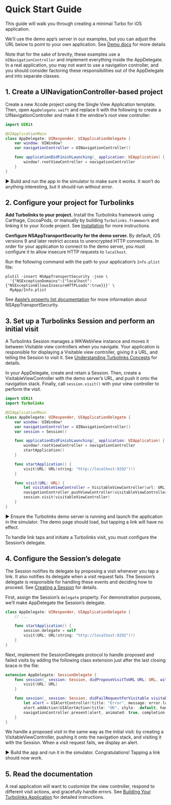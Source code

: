 # Quick Start Guide

This guide will walk you through creating a minimal Turbo for iOS application.

We’ll use the demo app’s server in our examples, but you can adjust the URL below to point to your own application. See [Demo docs](../Docs/README.md) for more details

Note that for the sake of brevity, these examples use a `UINavigationController` and implement everything inside the AppDelegate. In a real application, you may not want to use a navigation controller, and you should consider factoring these responsibilities out of the AppDelegate and into separate classes.

## 1. Create a UINavigationController-based project

Create a new Xcode project using the Single View Application template. Then, open `AppDelegate.swift` and replace it with the following to create a UINavigationController and make it the window’s root view controller:

```swift
import UIKit

@UIApplicationMain
class AppDelegate: UIResponder, UIApplicationDelegate {
    var window: UIWindow?
    var navigationController = UINavigationController()

    func applicationDidFinishLaunching(_ application: UIApplication) {
        window?.rootViewController = navigationController
    }
}
```

▶️ Build and run the app in the simulator to make sure it works. It won’t do anything interesting, but it should run without error.

## 2. Configure your project for Turbolinks

**Add Turbolinks to your project.** Install the Turbolinks framework using Carthage, CocoaPods, or manually by building `Turbolinks.framework` and linking it to your Xcode project. See [Installation](../README.md#installation) for more instructions.

**Configure NSAppTransportSecurity for the demo server.** By default, iOS versions 9 and later restrict access to unencrypted HTTP connections. In order for your application to connect to the demo server, you must configure it to allow insecure HTTP requests to `localhost`.

Run the following command with the path to your application’s `Info.plist` file:

```
plutil -insert NSAppTransportSecurity -json \
  '{"NSExceptionDomains":{"localhost":{"NSExceptionAllowsInsecureHTTPLoads":true}}}' \
  MyApp/Info.plist
```

See [Apple’s property list documentation](https://developer.apple.com/library/prerelease/ios/documentation/General/Reference/InfoPlistKeyReference/Articles/CocoaKeys.html#//apple_ref/doc/uid/TP40009251-SW33) for more information about NSAppTransportSecurity.

## 3. Set up a Turbolinks Session and perform an initial visit

A Turbolinks Session manages a WKWebView instance and moves it between Visitable view controllers when you navigate. Your application is responsible for displaying a Visitable view controller, giving it a URL, and telling the Session to visit it. See [Understanding Turbolinks Concepts](../README.md#understanding-turbolinks-concepts) for details.

In your AppDelegate, create and retain a Session. Then, create a VisitableViewController with the demo server’s URL, and push it onto the navigation stack. Finally, call `session.visit()` with your view controller to perform the visit.

```swift
import UIKit
import Turbolinks

@UIApplicationMain
class AppDelegate: UIResponder, UIApplicationDelegate {
    var window: UIWindow?
    var navigationController = UINavigationController()
    var session = Session()

    func applicationDidFinishLaunching(_ application: UIApplication) {
        window?.rootViewController = navigationController
        startApplication()
    }

    func startApplication() {
        visit(URL: URL(string: "http://localhost:9292")!)
    }

    func visit(URL: URL) {
        let visitableViewController = VisitableViewController(url: URL)
        navigationController.pushViewController(visitableViewController, animated: true)
        session.visit(visitableViewController)
    }
}
```

▶️ Ensure the Turbolinks demo server is running and launch the application in the simulator. The demo page should load, but tapping a link will have no effect.

To handle link taps and initiate a Turbolinks visit, you must configure the Session’s delegate.

## 4. Configure the Session’s delegate

The Session notifies its delegate by proposing a visit whenever you tap a link. It also notifies its delegate when a visit request fails. The Session’s delegate is responsible for handling these events and deciding how to proceed. See [Creating a Session](../README.md#creating-a-session) for details.

First, assign the Session’s `delegate` property. For demonstration purposes, we’ll make AppDelegate the Session’s delegate.

```swift
class AppDelegate: UIResponder, UIApplicationDelegate {
    // ...

    func startApplication() {
        session.delegate = self
        visit(URL: URL(string: "http://localhost:9292")!)
    }
}
```

Next, implement the SessionDelegate protocol to handle proposed and failed visits by adding the following class extension just after the last closing brace in the file:

```swift
extension AppDelegate: SessionDelegate {
    func session(_ session: Session, didProposeVisitToURL URL: URL, withAction action: Action) {
        visit(URL: URL)
    }

    func session(_ session: Session, didFailRequestForVisitable visitable: Visitable, withError error: NSError) {
        let alert = UIAlertController(title: "Error", message: error.localizedDescription, preferredStyle: .alert)
        alert.addAction(UIAlertAction(title: "OK", style: .default, handler: nil))
        navigationController.present(alert, animated: true, completion: nil)
    }
}
```

We handle a proposed visit in the same way as the initial visit: by creating a VisitableViewController, pushing it onto the navigation stack, and visiting it with the Session. When a visit request fails, we display an alert.

▶️ Build the app and run it in the simulator. Congratulations! Tapping a link should now work.

## 5. Read the documentation

A real application will want to customize the view controller, respond to different visit actions, and gracefully handle errors. See [Building Your Turbolinks Application](../README.md#building-your-turbolinks-application) for detailed instructions.
